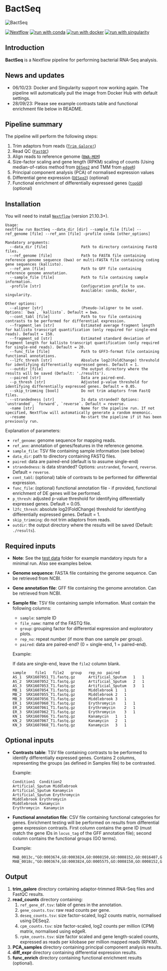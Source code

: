 # BactSeq

![BactSeq](https://github.com/adamd3/BactSeq/actions/workflows/ci.yml/badge.svg)

[![Nextflow](https://img.shields.io/badge/nextflow%20DSL2-%E2%89%A521.10.3-23aa62.svg?labelColor=000000)](https://www.nextflow.io/)
[![run with conda](http://img.shields.io/badge/run%20with-conda-3EB049?labelColor=000000&logo=anaconda)](https://docs.conda.io/en/latest/)
[![run with docker](https://img.shields.io/badge/run%20with-docker-0db7ed?labelColor=000000&logo=docker)](https://www.docker.com/)
[![run with singularity](https://img.shields.io/badge/run%20with-singularity-1d355c.svg?labelColor=000000)](https://sylabs.io/docs/)

## Introduction

**BactSeq** is a Nextflow pipeline for performing bacterial RNA-Seq analysis.

## News and updates

- 06/10/23: Docker and Singularity support now working again. The pipeline will automatically pull the image from Docker Hub with default settings.
- 28/09/23: Please see example contrasts table and functional enrichment file below in README.

## Pipeline summary

The pipeline will perform the following steps:

1. Trim adaptors from reads ([`Trim Galore!`](https://www.bioinformatics.babraham.ac.uk/projects/trim_galore/))
2. Read QC ([`FastQC`](https://www.bioinformatics.babraham.ac.uk/projects/fastqc/))
3. Align reads to reference genome ([`BWA-MEM`](https://github.com/lh3/bwa/))
4. Size-factor scaling and gene length (RPKM) scaling of counts (Using median-of-ratios method from [`DESeq2`](https://bioconductor.org/packages/release/bioc/html/DESeq2.html) and TMM from [`edgeR`](http://bioconductor.org/packages/release/bioc/html/edgeR.html))
5. Principal component analysis (PCA) of normalised expression values
6. Differential gene expression ([`DESeq2`](https://bioconductor.org/packages/release/bioc/html/DESeq2.html)) (optional)
7. Functional enrichment of differentially expressed genes ([`topGO`](https://bioconductor.org/packages/release/bioc/html/topGO.html)) (optional)

## Installation

You will need to install [`Nextflow`](https://www.nextflow.io/) (version 21.10.3+).

```
Usage:
nextflow run BactSeq --data_dir [dir] --sample_file [file] --ref_genome [file] --ref_ann [file] -profile conda [other_options]

Mandatory arguments:
  --data_dir [file]               Path to directory containing FastQ files.
  --ref_genome [file]             Path to FASTA file containing reference genome sequence (bwa) or multi-FASTA file containing coding gene sequences (kallisto).
  --ref_ann [file]                Path to GFF file containing reference genome annotation.
  --sample_file [file]            Path to file containing sample information.
  -profile [str]                  Configuration profile to use.
                                  Available: conda, docker, singularity.

Other options:
  --aligner [str]                 (Pseudo-)aligner to be used. Options: `bwa`, `kallisto`. Default = bwa.
  --cont_tabl [file]              Path to tsv file containing contrasts to be performed for differential expression.
  --fragment_len [str]            Estimated average fragment length for kallisto transcript quantification (only required for single-end reads). Default = 150.
  --fragment_sd [str]             Estimated standard deviation of fragment length for kallisto transcript quantification (only required for single-end reads). Default = 20.
  --func_file [file]              Path to GFF3-format file containing functional annotations.
  --l2fc_thresh [str]             Absolute log2(FoldChange) threshold for identifying differentially expressed genes. Default = 1.
  --outdir [file]                 The output directory where the results will be saved (Default: './results').
  --paired [str]                  Data are paired-end.
  --p_thresh [str]                Adjusted p-value threshold for identifying differentially expressed genes. Default = 0.05.
  --skip_trimming [bool]          Do not trim adaptors from FastQ files.
  --strandedness [str]            Is data stranded? Options: `unstranded`, `forward`, `reverse`. Default = reverse.
  -name [str]                     Name for the pipeline run. If not specified, Nextflow will automatically generate a random mnemonic.
  -resume                         Re-start the pipeline if it has been previously run.
```

Explanation of parameters:

- `ref_genome`: genome sequence for mapping reads.
- `ref_ann`: annotation of genes/features in the reference genome.
- `sample_file`: TSV file containing sample information (see below)
- `data_dir`: path to directory containing FASTQ files.
- `paired`: data are paired-end (default is to assume single-end)
- `strandedness`: is data stranded? Options: `unstranded`, `forward`, `reverse`. Default = `reverse`.
- `cont_tabl`: (optional) table of contrasts to be performed for differential expression.
- `func_file`: (optional) functional annotation file - if provided, functional enrichment of DE genes will be performed.
- `p_thresh`: adjusted p-value threshold for identifying differentially expressed genes. Default = 0.05.
- `l2fc_thresh`: absolute log2(FoldChange) threshold for identifying differentially expressed genes. Default = 1.
- `skip_trimming`: do not trim adaptors from reads.
- `outdir`: the output directory where the results will be saved (Default: `./results`).

## Required inputs

- **Note**: See the [test data](https://github.com/adamd3/BactSeq/tree/main/test_data) folder for example mandatory inputs for a minimal run. Also see examples below.
- **Genome sequence**: FASTA file containing the genome sequence. Can be retrieved from NCBI.
- **Gene annotation file**: GFF file containing the genome annotation. Can be retrieved from NCBI.
- **Sample file**: TSV file containing sample information. Must contain the following columns:

  - `sample`: sample ID
  - `file_name`: name of the FASTQ file.
  - `group`: grouping factor for differential expression and exploratory plots.
  - `rep_no`: repeat number (if more than one sample per group).
  - `paired`: data are paired-end? (0 = single-end, 1 = paired-end).

  Example:

  If data are single-end, leave the `file2` column blank.

  ```console
  sample	file1   file2	group	rep_no  paired
  AS_1	SRX1607051_T1.fastq.gz	    Artificial_Sputum	1   1
  AS_2	SRX1607052_T1.fastq.gz	    Artificial_Sputum	2   1
  AS_3	SRX1607053_T1.fastq.gz	    Artificial_Sputum	3   1
  MB_1	SRX1607054_T1.fastq.gz	    Middlebrook	1   1
  MB_2	SRX1607055_T1.fastq.gz	    Middlebrook	2   1
  MB_3	SRX1607056_T1.fastq.gz	    Middlebrook	3   1
  ER_1	SRX1607060_T1.fastq.gz	    Erythromycin	1   1
  ER_2	SRX1607061_T1.fastq.gz	    Erythromycin	2   1
  ER_3	SRX1607062_T1.fastq.gz	    Erythromycin	3   1
  KN_1	SRX1607066_T1.fastq.gz	    Kanamycin	1   1
  KN_2	SRX1607067_T1.fastq.gz	    Kanamycin	2   1
  KN_3	SRX1607068_T1.fastq.gz	    Kanamycin	3   1
  ```

## Optional inputs

- **Contrasts table**: TSV file containing contrasts to be performed to identify differentially expressed genes.
  Contains 2 columns, representing the groups (as defined in Samples file) to be contrasted.

  Example:

  ```console
  Condition1  Condition2
  Artificial_Sputum Middlebrook
  Artificial_Sputum Kanamycin
  Artificial_Sputum Erythromycin
  Middlebrook Erythromycin
  Middlebrook Kanamycin
  Erythromycin  Kanamycin
  ```

- **Functional annotation file**: CSV file containing functional categories for genes. Enrichment testing will be performed
  on results from differential gene expression contrasts. First column contains the gene ID (must match the gene IDs in `locus_tag` of the GFF annotation file); second column contains the functional groups (GO terms).

  Example:

  ```console
  MAB_0013c,"GO:0003674,GO:0003824,GO:0008150,GO:0008152,GO:0016407,GO:0016740,GO:0016746,GO:0016747"
  MAB_0018c,"GO:0003674,GO:0003824,GO:0005575,GO:0008150,GO:0008152,GO:0008168,GO:0016020,GO:0016021,GO:0016740,GO:0016741,GO:0031224,GO:0032259,GO:0044425"

  ```

## Output

1. **trim_galore** directory containing adaptor-trimmed RNA-Seq files and FastQC results.
2. **read_counts** directory containing:
   1. `ref_gene_df.tsv`: table of genes in the annotation.
   2. `gene_counts.tsv`: raw read counts per gene.
   3. `deseq_counts.tsv`: size factor-scaled, log2 counts matrix, normalised using DESeq2.
   4. `cpm_counts.tsv`: size factor-scaled, log2 counts per million (CPM) matrix, normalised using edgeR.
   5. `rpkm_counts.tsv`: size factor scaled and gene length-scaled counts, expressed as reads per kilobase per million mapped reads (RPKM).
3. **PCA_samples** directory containing principal component analysis results.
4. **diff_expr** directory containing differential expression results.
5. **func_enrich** directory containing functional enrichment results (optional).
